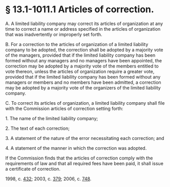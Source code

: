 # § 13.1-1011.1 Articles of correction.

<p>A. A limited liability company may correct its articles of organization at any time to correct a name or address specified in the articles of organization that was inadvertently or improperly set forth.</p><p>B. For a correction to the articles of organization of a limited liability company to be adopted, the correction shall be adopted by a majority vote of the managers, provided that if the limited liability company has been formed without any managers and no managers have been appointed, the correction may be adopted by a majority vote of the members entitled to vote thereon, unless the articles of organization require a greater vote, provided that if the limited liability company has been formed without any managers or members and no members have been admitted, a correction may be adopted by a majority vote of the organizers of the limited liability company.</p><p>C. To correct its articles of organization, a limited liability company shall file with the Commission articles of correction setting forth:</p><p>1. The name of the limited liability company;</p><p>2. The text of each correction;</p><p>3. A statement of the nature of the error necessitating each correction; and</p><p>4. A statement of the manner in which the correction was adopted.</p><p>If the Commission finds that the articles of correction comply with the requirements of law and that all required fees have been paid, it shall issue a certificate of correction.</p><p>1998, c. <a href='http://lis.virginia.gov/cgi-bin/legp604.exe?981+ful+CHAP0432'>432</a>; 2003, c. <a href='http://lis.virginia.gov/cgi-bin/legp604.exe?031+ful+CHAP0379'>379</a>; 2006, c. <a href='http://lis.virginia.gov/cgi-bin/legp604.exe?061+ful+CHAP0748'>748</a>.</p>